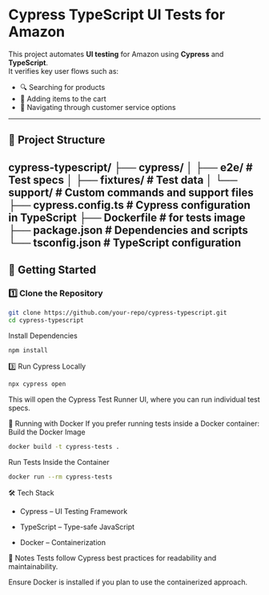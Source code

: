 # Cypress TypeScript UI Tests for Amazon

This project automates **UI testing** for Amazon using **Cypress** and **TypeScript**.  
It verifies key user flows such as:

- 🔍 Searching for products
- 🛒 Adding items to the cart
- 🧭 Navigating through customer service options

---

## 📁 Project Structure
cypress-typescript/
├── cypress/
│ ├── e2e/ # Test specs
│ ├── fixtures/ # Test data
│ └── support/ # Custom commands and support files
├── cypress.config.ts # Cypress configuration in TypeScript
├── Dockerfile # for tests image
├── package.json # Dependencies and scripts
└── tsconfig.json # TypeScript configuration
---

## 🚀 Getting Started

### 1️⃣ Clone the Repository
```bash
git clone https://github.com/your-repo/cypress-typescript.git
cd cypress-typescript
```

 Install Dependencies
```bash
npm install
```

3️⃣ Run Cypress Locally
```bash
npx cypress open
```
This will open the Cypress Test Runner UI, where you can run individual test specs.

🐳 Running with Docker
If you prefer running tests inside a Docker container:
Build the Docker Image
```bash
docker build -t cypress-tests .
```

Run Tests Inside the Container
```bash
docker run --rm cypress-tests
```
🛠 Tech Stack
* Cypress – UI Testing Framework

* TypeScript – Type-safe JavaScript

* Docker – Containerization

📌 Notes
Tests follow Cypress best practices for readability and maintainability.

Ensure Docker is installed if you plan to use the containerized approach.
